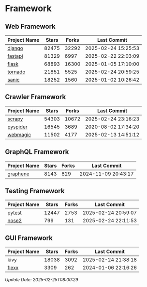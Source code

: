 # Framework

## Web Framework
| Project Name | Stars | Forks | Last Commit |
| ------------ | ----- | ----- | ----------- |
| [django](https://github.com/django/django) | 82475 | 32292 | 2025-02-24 15:25:53 |
| [fastapi](https://github.com/fastapi/fastapi) | 81329 | 6997 | 2025-02-22 22:03:09 |
| [flask](https://github.com/pallets/flask) | 68893 | 16300 | 2025-01-05 17:10:00 |
| [tornado](https://github.com/tornadoweb/tornado) | 21851 | 5525 | 2025-02-24 20:59:25 |
| [sanic](https://github.com/sanic-org/sanic) | 18252 | 1560 | 2025-01-02 10:26:42 |

## Crawler Framework
| Project Name | Stars | Forks | Last Commit |
| ------------ | ----- | ----- | ----------- |
| [scrapy](https://github.com/scrapy/scrapy) | 54303 | 10672 | 2025-02-24 23:16:23 |
| [pyspider](https://github.com/binux/pyspider) | 16545 | 3689 | 2020-08-02 17:34:20 |
| [webmagic](https://github.com/code4craft/webmagic) | 11502 | 4177 | 2025-02-13 14:51:12 |

## GraphQL Framework
| Project Name | Stars | Forks | Last Commit |
| ------------ | ----- | ----- | ----------- |
| [graphene](https://github.com/graphql-python/graphene) | 8143 | 829 | 2024-11-09 20:43:17 |

## Testing Framework
| Project Name | Stars | Forks | Last Commit |
| ------------ | ----- | ----- | ----------- |
| [pytest](https://github.com/pytest-dev/pytest) | 12447 | 2753 | 2025-02-24 20:59:07 |
| [nose2](https://github.com/nose-devs/nose2) | 799 | 131 | 2025-02-24 22:11:53 |

## GUI Framework
| Project Name | Stars | Forks | Last Commit |
| ------------ | ----- | ----- | ----------- |
| [kivy](https://github.com/kivy/kivy) | 18038 | 3092 | 2025-02-24 21:38:18 |
| [flexx](https://github.com/flexxui/flexx) | 3309 | 262 | 2024-01-06 22:16:26 |

*Update Date: 2025-02-25T08:00:29*